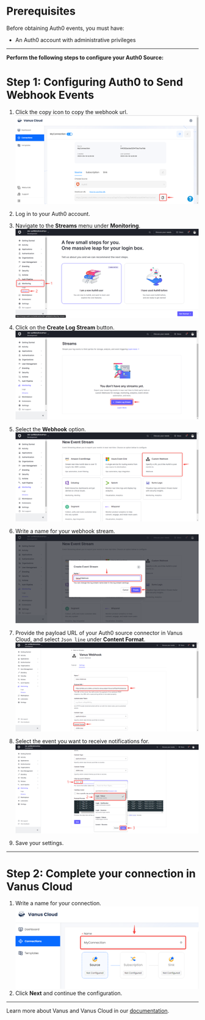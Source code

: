# Prerequisites

Before obtaining Auth0 events, you must have:

- An Auth0 account with administrative privileges

---

**Perform the following steps to configure your Auth0 Source:**

# Step 1: Configuring Auth0 to Send Webhook Events

1. Click the copy icon to copy the webhook url.
   ![getLink](images/copy%20url.png)  

2. Log in to your Auth0 account.  

3. Navigate to the **Streams** menu under **Monitoring**.
![img.png](images/monitoring.png)  

4. Click on the **Create Log Stream** button.
   ![img_1.png](images/create%20log%20stream.png)  

5. Select the **Webhook** option.
   ![img_2.png](images/custom%20webhook.png)  

6. Write a name for your webhook stream.
![](images/name%20event%20stream.png)  

7. Provide the payload URL of your Auth0 source connector in Vanus Cloud, and select `Json line` under **Content Format**.
![](images/payload.png)  

8. Select the event you want to receive notifications for. 
![img.png](images/filter.png)  

9. Save your settings.

---

# Step 2: Complete your connection in Vanus Cloud

1. Write a name for your connection.
   ![](images/1.png)
2. Click **Next** and continue the configuration.

---

Learn more about Vanus and Vanus Cloud in our [documentation](https://docs.vanus.ai).
